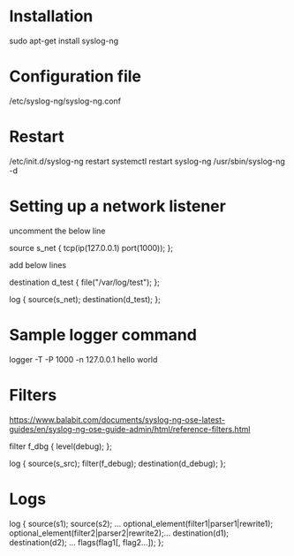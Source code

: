 # Installation

sudo apt-get install syslog-ng

# Configuration file

/etc/syslog-ng/syslog-ng.conf

# Restart

/etc/init.d/syslog-ng restart
systemctl restart syslog-ng
/usr/sbin/syslog-ng -d

# Setting up a network listener

uncomment the below line

source s\_net { tcp(ip(127.0.0.1) port(1000)); };

add below lines

destination d\_test { file("/var/log/test"); };

log { source(s\_net); destination(d\_test); };

# Sample logger command

logger -T -P 1000 -n 127.0.0.1 hello world

# Filters

https://www.balabit.com/documents/syslog-ng-ose-latest-guides/en/syslog-ng-ose-guide-admin/html/reference-filters.html

filter f\_dbg { level(debug); };

log { source(s\_src); filter(f\_debug); destination(d\_debug); };

# Logs

log {
 source(s1); source(s2); ...
 optional\_element(filter1|parser1|rewrite1);
 optional\_element(filter2|parser2|rewrite2);...
 destination(d1); destination(d2); ...
 flags(flag1[, flag2...]);
 };


